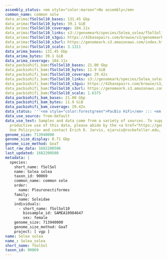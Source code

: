 ```yaml
---
assembly_status: <em style="color:maroon">No assembly</em>
common_name: common sole
data_arima:fSolSol10_bases: 131.45 Gbp
data_arima:fSolSol10_bytes: 39.1 GiB
data_arima:fSolSol10_coverage: 184.11x
data_arima:fSolSol10_links: s3://genomeark/species/Solea_solea/fSolSol10/genomic_data/arima/<br>
data_arima:fSolSol10_s3gui: https://42basepairs.com/browse/s3/genomeark/species/Solea_solea/fSolSol10/genomic_data/arima/
data_arima:fSolSol10_s3url: https://genomeark.s3.amazonaws.com/index.html?prefix=species/Solea_solea/fSolSol10/genomic_data/arima/
data_arima:fSolSol10_scale: 3.1311
data_arima_bases: 131.45 Gbp
data_arima_bytes: 39.1 GiB
data_arima_coverage: 184.11x
data_pacbiohifi_bam:fSolSol10_bases: 21.00 Gbp
data_pacbiohifi_bam:fSolSol10_bytes: 11.9 GiB
data_pacbiohifi_bam:fSolSol10_coverage: 29.42x
data_pacbiohifi_bam:fSolSol10_links: s3://genomeark/species/Solea_solea/fSolSol10/genomic_data/pacbio_hifi/<br>
data_pacbiohifi_bam:fSolSol10_s3gui: https://42basepairs.com/browse/s3/genomeark/species/Solea_solea/fSolSol10/genomic_data/pacbio_hifi/
data_pacbiohifi_bam:fSolSol10_s3url: https://genomeark.s3.amazonaws.com/index.html?prefix=species/Solea_solea/fSolSol10/genomic_data/pacbio_hifi/
data_pacbiohifi_bam:fSolSol10_scale: 1.6375
data_pacbiohifi_bam_bases: 21.00 Gbp
data_pacbiohifi_bam_bytes: 11.9 GiB
data_pacbiohifi_bam_coverage: 29.42x
data_status: '''<em style="color:forestgreen">PacBio HiFi</em> ::: <em style="color:forestgreen">Arima</em>'''
data_use_source: from-default
data_use_text: Samples and data come from a variety of sources. To support fair and
  productive use of this data, please abide by the <a href="https://genome10k.soe.ucsc.edu/data-use-policies/">Data
  Use Policy</a> and contact Erich D. Jarvis, ejarvis@rockefeller.edu, with any questions.
genome_size: 713940000
genome_size_display: 0.71 Gbp
genome_size_method: GoaT
last_raw_data: 1682200506
last_updated: 1682200508
metadata: |
  species:
    short_name: fSolSol
    name: Solea solea
    taxon_id: 90069
    common_name: common sole
    order:
      name: Pleuronectiformes
    family:
      name: Soleidae
    individuals:
      - short_name: fSolSol10
        biosample_id: SAMEA10984647
        sex: female
    genome_size: 713940000
    genome_size_method: GoaT
    project: [ vgp ]
name: Solea solea
name_: Solea_solea
short_name: fSolSol
taxon_id: 90069
---
```

